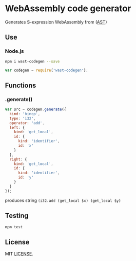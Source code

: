 # WebAssembly code generator

Generates S-expression WebAssembly from ([AST](https://github.com/drom/wast-spec))

## Use

### Node.js

```sh
npm i wast-codegen --save
```
```js
var codegen = require('wast-codegen');
```

## Functions

### .generate()

```js
var src = codegen.generate({
  kind: 'binop',
  type: 'i32',
  operator: 'add',
  left: {
    kind: 'get_local',
    id: {
      kind: 'identifier',
      id: 'x'
    }
  },
  right: {
    kind: 'get_local',
    id: {
      kind: 'identifier',
      id: 'y'
    }
  }
});
```

produces string `(i32.add (get_local $x) (get_local $y)`

## Testing

```sh
npm test
```

## License
MIT [LICENSE](https://github.com/drom/wast-codegen/blob/master/LICENSE).

